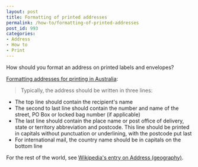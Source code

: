 ```yaml
---
layout: post
title: Formatting of printed addresses
permalink: /how-to/formatting-of-printed-addresses
post_id: 993
categories:
- Address
- How to
- Print
---
```


How should you format an address on printed labels and envelopes?


[Formatting addresses for printing in Australia](http://auspost.com.au/parcels-mail/addressing-guidelines.html):

>Typically, the address should be written in three lines:

- The top line should contain the recipient's name
- The second to last line should contain the number and name of the street, PO Box or locked bag number (if applicable)
- The last line should contain the place name or post office of delivery, state or territory abbreviation and postcode. This line should be printed in capitals without punctuation or underlining, with the postcode put last
- For international mail, the country name should be in capitals on the bottom line

For the rest of the world, see
[Wikipedia's entry on Address (geography)](http://en.wikipedia.org/wiki/Address_(geography)).
